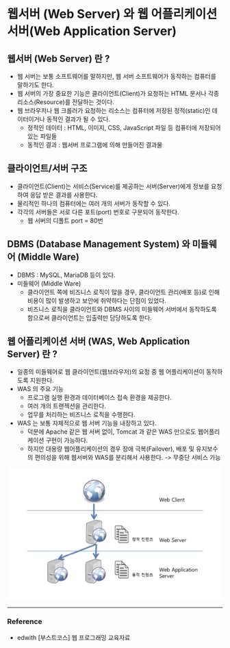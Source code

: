 # 웹서버 (Web Server) 와 웹 어플리케이션 서버(Web Application Server)




## 웹서버 (Web Server) 란 ?
- 웹 서버는 보통 소프트웨어를 말하지만, 웹 서버 소프트웨어가 동작하는 컴퓨터를 말하기도 한다.
- 웹 서버의 가장 중요한 기능은 클라이언트(Client)가 요청하는 HTML 문서나 각종 리소스(Resource)를 전달하는 것이다.
- 웹 브라우저나 웹 크롤러가 요청하는 리소스는 컴퓨터에 저장된 정적(static)인 데이터이거나 동적인 결과가 될 수 있다.
	 - 정적인 데이터 : HTML, 이미지, CSS, JavaScript 파일 등 컴퓨터에 저장되어있는 파일들
	 - 동적인 결과 : 웹서버 프로그램에 의해 만들어진 결과물




## 클라이언트/서버 구조
- 클라이언트(Client)는 서비스(Service)를 제공하는 서버(Server)에게 정보를 요청하여 응답 받은 결과를 사용한다.
- 물리적인 하나의 컴퓨터에는 여러 개의 서버가 동작할 수 있다.
- 각각의 서버들은 서로 다른 포트(port) 번호로 구분되어 동작한다.
	 - 웹 서버의 디폴트 port = 80번




## DBMS (Database Management System) 와 미들웨어 (Middle Ware)
- DBMS : MySQL, MariaDB 등이 있다.
- 미들웨어 (Middle Ware)
	 - 클라이언트 쪽에 비즈니스 로직이 많을 경우, 클라이언트 관리(배포 등)로 인해 비용이 많이 발생하고 보안에 취약하다는 단점이 있었다.
	 - 비즈니스 로직을 클라이언트와 DBMS 사이의 미들웨어 서버에서 동작하도록 함으로써 클라이언트는 입출력만 담당하도록 한다.




## 웹 어플리케이션 서버 (WAS, Web Application Server) 란 ?
- 일종의 미들웨어로 웹 클라이언트(웹브라우저)의 요청 중 웹 어플리케이션이 동작하도록 지원한다.
- WAS 의 주요 기능
	 - 프로그램 실행 환경과 데이터베이스 접속 환경을 제공한다.
	 - 여러 개의 트랜젝션을 관리한다.
	 - 업무를 처리하는 비즈니스 로직을 수행한다.
- WAS 는 보통 자체적으로 웹 서버 기능을 내장하고 있다.
	 - 덕분에 Apache 같은 웹 서버 없이, Tomcat 과 같은 WAS 만으로도 웹어플리케이션 구현이 가능하다.
	 - 하지만 대용량 웹어플리케이션의 경우 장애 극복(Failover), 배포 및 유지보수의 편의성을 위해 웹서버와 WAS를 분리해서 사용한다.  -> 무중단 서비스 가능


![webServer](./../img/webServer.png)




***

  ### Reference
  - edwith \[부스트코스\] 웹 프로그래밍 교육자료
